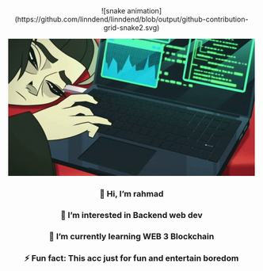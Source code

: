 <div align="center">
  ![snake animation](https://github.com/linndend/linndend/blob/output/github-contribution-grid-snake2.svg)
</div>
<div align="center">
  
![Header](./lind.gif)

### 👋 Hi, I’m rahmad
### 👀 I’m interested in Backend web dev
### 🌱 I’m currently learning WEB 3 Blockchain
### ⚡ Fun fact: This acc just for fun and entertain boredom

</div>
